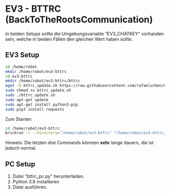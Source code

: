 # EV3 - BTTRC (BackToTheRootsCommunication)

In beiden Setups sollte die Umgebungsvariable "EV3_CHATKEY" vorhanden sein, welche in beiden Fällen den gleichen Wert haben sollte.

## EV3 Setup

```bash
cd /home/robot
mkdir /home/robot/ev3-bttrc
cd ev3-bttrc
mkdir /home/robot/ev3-bttrc/bttrc
wget -O bttrc_update.sh https://raw.githubusercontent.com/rafaelurben/ev3-bttrc/master/bttrc_update.sh
sudo chmod +x bttrc_update.sh
sudo ./bttrc_update.sh
sudo apt-get update
sudo apt-get install python3-pip
sudo pip3 install requests
```

Zum Starten:

```bash
cd /home/robot/ev3-bttrc
brickrun -r --directory="/home/robot/ev3-bttrc" "/home/robot/ev3-bttrc/bttrc_ev3.py"
```

Hinweis: Die letzten drei Commands könnten **sehr** lange dauern, die ist jedoch normal.

## PC Setup

1. Datei "bttrc_pc.py" herunterladen.
2. Python 3.8 installieren
3. Datei ausführen.
